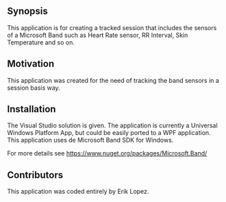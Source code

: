 ## Synopsis

This application is for creating a tracked session that includes the sensors of a Microsoft Band such as Heart Rate sensor, 
RR Interval, Skin Temperature and so on.

## Motivation

This application was created for the need of tracking the band sensors in a session basis way.

## Installation

The Visual Studio solution is given. The application is currently a Universal Windows Platform App, but could be easily ported
to a WPF application. This application uses de Microsoft Band SDK for Windows.

For more details see https://www.nuget.org/packages/Microsoft.Band/

## Contributors

This application was coded entirely by Erik Lopez.

